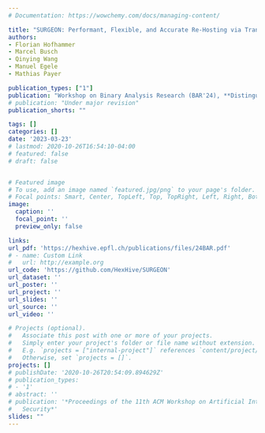 ```yaml
---
# Documentation: https://wowchemy.com/docs/managing-content/

title: "SURGEON: Performant, Flexible, and Accurate Re-Hosting via Transplantation"
authors:
- Florian Hofhammer
- Marcel Busch
- Qinying Wang
- Manuel Egele
- Mathias Payer

publication_types: ["1"]
publication: "Workshop on Binary Analysis Research (BAR'24), **Distinguished paper award**"
# publication: "Under major revision"
publication_shorts: ""

tags: []
categories: []
date: '2023-03-23'
# lastmod: 2020-10-26T16:54:10-04:00
# featured: false
# draft: false


# Featured image
# To use, add an image named `featured.jpg/png` to your page's folder.
# Focal points: Smart, Center, TopLeft, Top, TopRight, Left, Right, BottomLeft, Bottom, BottomRight.
image:
  caption: ''
  focal_point: ''
  preview_only: false

links:
url_pdf: 'https://hexhive.epfl.ch/publications/files/24BAR.pdf'
# - name: Custom Link
#   url: http://example.org
url_code: 'https://github.com/HexHive/SURGEON'
url_dataset: ''
url_poster: ''
url_project: ''
url_slides: ''
url_source: ''
url_video: ''

# Projects (optional).
#   Associate this post with one or more of your projects.
#   Simply enter your project's folder or file name without extension.
#   E.g. `projects = ["internal-project"]` references `content/project/deep-learning/index.md`.
#   Otherwise, set `projects = []`.
projects: []
# publishDate: '2020-10-26T20:54:09.894629Z'
# publication_types:
# - '1'
# abstract: ''
# publication: '*Proceedings of the 11th ACM Workshop on Artificial Intelligence and
#   Security*'
slides: ""
---
```

